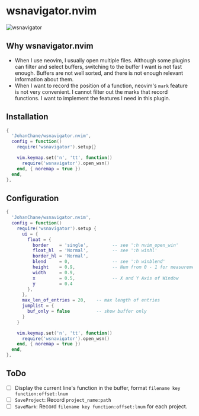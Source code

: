 # wsnavigator.nvim

![wsnavigator](https://github.com/user-attachments/assets/03cf4f92-090f-49bc-ab7f-0929d97c32a5)

## Why wsnavigator.nvim

-   When I use neovim, I usually open multiple files. Although some plugins can filter and select buffers, switching to the buffer I want is not fast enough. Buffers are not well sorted, and there is not enough relevant information about them.
-   When I want to record the position of a function, neovim's `mark` feature is not very convenient. I cannot filter out the marks that record functions. I want to implement the features I need in this plugin.

## Installation

```lua
{
  'JohanChane/wsnavigator.nvim',
  config = function()
    require('wsnavigator').setup{}

    vim.keymap.set('n', 'tt', function()
      require('wsnavigator').open_wsn()
    end, { noremap = true })
  end,
},
```

## Configuration

```lua
{
  'JohanChane/wsnavigator.nvim',
  config = function()
    require('wsnavigator').setup {
      ui = {
        float = {
          border    = 'single',         -- see ':h nvim_open_win'
          float_hl  = 'Normal',         -- see ':h winhl'
          border_hl = 'Normal',
          blend     = 0,                -- see ':h winblend'
          height    = 0.9,              -- Num from 0 - 1 for measurements
          width     = 0.9,
          x         = 0.5,              -- X and Y Axis of Window
          y         = 0.4
        },
      },
      max_len_of_entries = 20,    -- max length of entries
      jumplist = {
        buf_only = false          -- show buffer only
      }
    }

    vim.keymap.set('n', 'tt', function()
      require('wsnavigator').open_wsn()
    end, { noremap = true })
  end,
},
```

## ToDo

-   [ ] Display the current line's function in the buffer, format `filename key function:offset:lnum`
-   [ ] `SaveProject`: Record `project_name:path`
-   [ ] `SaveMark`: Record `filename key function:offset:lnum` for each project.
